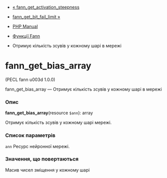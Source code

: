 - [« fann_get_activation_steepness](function.fann-get-activation-steepness.md)
- [fann_get_bit_fail_limit »](function.fann-get-bit-fail-limit.md)

- [PHP Manual](index.md)
- [Функції Fann](ref.fann.md)
- Отримує кількість зсувів у кожному шарі в мережі

# fann_get_bias_array

(PECL fann u003d 1.0.0)

fann_get_bias_array — Отримує кількість зсувів у кожному шарі в мережі

### Опис

**fann_get_bias_array**(resource `$ann`): array

Отримує кількість зсувів у кожному шарі мережі.

### Список параметрів

`ann`
Ресурс нейронної мережі.

### Значення, що повертаються

Масив чисел зміщення у кожному шарі
